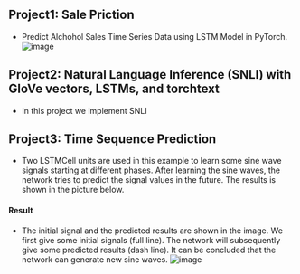 ## Project1: Sale Priction
- Predict Alchohol Sales Time Series Data using LSTM Model in PyTorch.
![image](https://github.com/user-attachments/assets/9075e26b-34ff-4b14-b72f-90f324fa24c7)
## Project2: Natural Language Inference (SNLI) with GloVe vectors, LSTMs, and torchtext
- In this project we implement SNLI
## Project3: Time Sequence Prediction
- Two LSTMCell units are used in this example to learn some sine wave signals starting at different phases. After learning the sine waves, the network tries to predict the signal values in the future. The results is shown in the picture below.
#### Result
- The initial signal and the predicted results are shown in the image. We first give some initial signals (full line). The network will  subsequently give some predicted results (dash line). It can be concluded that the network can generate new sine waves.
![image](https://cloud.githubusercontent.com/assets/1419566/24184438/e24f5280-0f08-11e7-8f8b-4d972b527a81.png)
